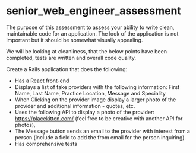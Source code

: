 # senior_web_engineer_assessment


The purpose of this assessment to assess your ability to write clean, maintainable code for an application. The look of the application is not important but it should be somewhat visually appealing.

We will be looking at cleanliness, that the below points have been completed, tests are written and overall code quality.

Create a Rails application that does the following:

* Has a React front-end
* Displays a list of fake providers with the following information:  First Name, Last Name, Practice Location, Message and Speciality 
* When Clicking on the provider image display a larger photo of the provider and additional information - quotes, etc.
* Uses the following API to display a photo of the provider: https://placekitten.com/ (feel free to be creative with another API for photos),
* The Message button sends an email to the provider with interest from a person (include a field to add the from email for the person inquiring).
* Has comprehensive tests
